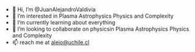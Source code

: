 - 👋 Hi, I’m @JuanAlejandroValdivia
- 👀 I’m interested in Plasma Astrophysics Physics and Complexity
- 🌱 I’m currently learning about everything
- 💞️ I’m looking to collaborate on physicsin Plasma Astrophysics Physics and Complexity
- 📫 reach me at alejo@uchile.cl

<!---
JuanAlejandroValdivia/JuanAlejandroValdivia is a ✨ special ✨ repository because its `README.md` (this file) appears on your GitHub profile.
You can click the Preview link to take a look at your changes.
--->
